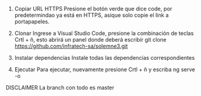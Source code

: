 1. Copiar URL HTTPS
   Presione el botón verde que dice code, por predetermindao ya está en HTTPS, asique solo copie el link a portapapeles.

2. Clonar
   Ingrese a Visual Studio Code, presione la combinación de teclas Crtl + ñ, esto abrirá un panel donde deberá escribir git clone https://github.com/infratech-sa/solemne3.git

3. Instalar dependencias
   Instale todas las dependencias correspondientes

4. Ejecutar
   Para ejecutar, nuevamente presione Crtl + ñ y escriba ng serve -o

DISCLAIMER
La branch con todo es master

